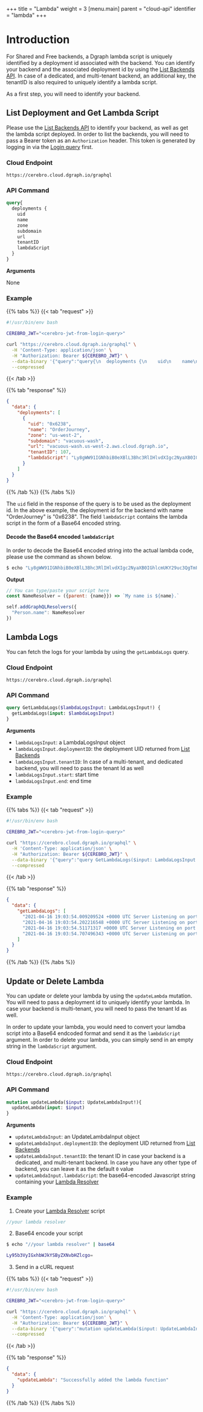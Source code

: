 +++
title = "Lambda"
weight = 3
[menu.main]
    parent = "cloud-api"
    identifier = "lambda"
+++

# Introduction

For Shared and Free backends, a Dgraph lambda script is uniquely identified by a deployment id associated with the backend. You can identify your backend and the associated deployment id by using the [List Backends API](/cloud-api/backend#list-backends). In case of a dedicated, and multi-tenant backend, an additional key, the tenantID is also required to uniquely identify a lambda script.

As a first step, you will need to identify your backend.

## List Deployment and Get Lambda Script
Please use the [List Backends API](/cloud-api/backend#list-backends) to identify your backend, as well as get the lambda script deployed. In order to list the backends, you will need to pass a Bearer token as an `Authorization` header. This token is generated by logging in via the [Login query](/cloud-api/authentication#authentication) first.

### Cloud Endpoint

```
https://cerebro.cloud.dgraph.io/graphql
```
### API Command

```graphql
query{
  deployments {
    uid
    name
    zone
    subdomain
    url
    tenantID
    lambdaScript
  }
}
```

**Arguments**

None

### Example

{{% tabs %}} {{< tab "request" >}}
```bash
#!/usr/bin/env bash

CEREBRO_JWT="<cerebro-jwt-from-login-query>"

curl "https://cerebro.cloud.dgraph.io/graphql" \
  -H 'Content-Type: application/json' \
  -H "Authorization: Bearer ${CEREBRO_JWT}" \
  --data-binary '{"query":"query{\n  deployments {\n    uid\n    name\n    zone\n    subdomain\n    url\n    tenantID\n    lambdaScript\n  }\n}","variables":{}}' \
  --compressed
```
{{< /tab >}} 

{{% tab "response" %}}
```json
{
  "data": {
    "deployments": [
      {
        "uid": "0x6238",
        "name": "OrderJourney",
        "zone": "us-west-2",
        "subdomain": "vacuous-wash",
        "url": "vacuous-wash.us-west-2.aws.cloud.dgraph.io",
        "tenantID": 107,
        "lambdaScript": "Ly8gWW91IGNhbiB0eXBlL3Bhc3RlIHlvdXIgc2NyaXB0IGhlcmUKY29uc3QgTmFtZVJlc29sdmVyID0gKHtwYXJlbnQ6IHtuYW1lfX0pID0+IGBNeSBuYW1lIGlzICR7bmFtZX0uYAoKc2VsZi5hZGRHcmFwaFFMUmVzb2x2ZXJzKHsKICAgICJQZXJzb24ubmFtZSI6IE5hbWVSZXNvbHZlcgp9KQ=="
      }
    ]
  }
}
```
{{% /tab %}} {{% /tabs %}}

The `uid` field in the response of the query is to be used as the deployment id. In the above example, the deployment id for the backend with name "OrderJourney" is "0x6238". The field `lambdaScript` contains the lambda script in the form of a Base64 encoded string.

#### Decode the Base64 encoded `lambdaScript`
In order to decode the Base64 encoded string into the actual lambda code, please use the command as shown below.

```bash
$ echo "Ly8gWW91IGNhbiB0eXBlL3Bhc3RlIHlvdXIgc2NyaXB0IGhlcmUKY29uc3QgTmFtZVJlc29sdmVyID0gKHtwYXJlbnQ6IHtuYW1lfX0pID0+IGBNeSBuYW1lIGlzICR7bmFtZX0uYAoKc2VsZi5hZGRHcmFwaFFMUmVzb2x2ZXJzKHsKICAgICJQZXJzb24ubmFtZSI6IE5hbWVSZXNvbHZlcgp9KQ==" | base64 -d
```

**Output**

```js
// You can type/paste your script here
const NameResolver = ({parent: {name}}) => `My name is ${name}.`

self.addGraphQLResolvers({
  "Person.name": NameResolver
})
```

## Lambda Logs

You can fetch the logs for your lambda by using the `getLambdaLogs` query.

### Cloud Endpoint

```
https://cerebro.cloud.dgraph.io/graphql
```

### API Command

```graphql
query GetLambdaLogs($lambdaLogsInput: LambdaLogsInput!) {
  getLambdaLogs(input: $lambdaLogsInput)
}
```

**Arguments**

* `lambdaLogsInput`: a LambdaLogsInput object
* `lambdaLogsInput.deploymentID`: the deployment UID returned from [List Backends](/cloud-api/backend#list-backends)
* `lambdaLogsInput.tenantID`: In case of a multi-tenant, and dedicated backend, you will need to pass the tenant Id as well 
* `lambdaLogsInput.start`: start time
* `lambdaLogsInput.end`: end time

### Example

{{% tabs %}} {{< tab "request" >}}
```bash
#!/usr/bin/env bash

CEREBRO_JWT="<cerebro-jwt-from-login-query>"

curl "https://cerebro.cloud.dgraph.io/graphql" \
  -H 'Content-Type: application/json' \
  -H "Authorization: Bearer ${CEREBRO_JWT}" \
  --data-binary '{"query":"query GetLambdaLogs($input: LambdaLogsInput!) {\n getLambdaLogs(input: $input)\n}","variables":{"input":{"deploymentID":"0xf0ffe9"}}}' \
  --compressed
```
{{< /tab >}} 

{{% tab "response" %}}
```json
{
  "data": {
    "getLambdaLogs": [
      "2021-04-16 19:03:54.009209524 +0000 UTC Server Listening on port 8686!",
      "2021-04-16 19:03:54.202216548 +0000 UTC Server Listening on port 8686!",
      "2021-04-16 19:03:54.51171317 +0000 UTC Server Listening on port 8686!",
      "2021-04-16 19:03:54.707496343 +0000 UTC Server Listening on port 8686!"
    ]
  }
}
```
{{% /tab %}} {{% /tabs %}}

## Update or Delete Lambda

You can update or delete your lambda by using the `updateLambda` mutation. You will need to pass a deployment id to uniquely identify your lambda. In case your backend is multi-tenant, you will need to pass the tenant Id as well.

In order to update your lambda, you would need to convert your lamdba script into a Base64 endcoded format and send it as the `lambdaScript` argument.
In order to delete your lambda, you can simply send in an empty string in the `lambdaScript` argument.

### Cloud Endpoint

```
https://cerebro.cloud.dgraph.io/graphql
```

### API Command

```graphql
mutation updateLambda($input: UpdateLambdaInput!){
  updateLambda(input: $input)
}
```

**Arguments**

* `updateLambdaInput`: an UpdateLambdaInput object
* `updateLambdaInput.deploymentID`: the deployment UID returned from [List Backends](/cloud-api/backend#list-backends)
* `updateLambdaInput.tenantID`: the tenant ID in case your backend is a dedicated, and multi-tenant backend. In case you have any other type of backend, you can leave it as the default `0` value
* `updateLambdaInput.lambdaScript`: the base64-encoded Javascript string containing your [Lambda Resolver](https://dgraph.io/docs/graphql/lambda/overview/)

### Example

1) Create your [Lambda Resolver](https://dgraph.io/docs/graphql/lambda/overview/) script

```js
//your lambda resolver
```

2) Base64 encode your script

```bash
$ echo "//your lambda resolver" | base64

Ly95b3VyIGxhbWJkYSByZXNvbHZlcgo=
```

3) Send in a cURL request

{{% tabs %}} {{< tab "request" >}}
```bash
#!/usr/bin/env bash

CEREBRO_JWT="<cerebro-jwt-from-login-query>"

curl "https://cerebro.cloud.dgraph.io/graphql" \
  -H 'Content-Type: application/json' \
  -H "Authorization: Bearer ${CEREBRO_JWT}" \
  --data-binary '{"query":"mutation updateLambda($input: UpdateLambdaInput!){\n  updateLambda(input: $input)\n}","variables":{"input":{"deploymentID":"0x6238","tenantID":0,"lambdaScript":"Ly95b3VyIGxhbWJkYSByZXNvbHZlcgo="}}}' \
  --compressed
```
{{< /tab >}} 

{{% tab "response" %}}
```json
{
  "data": {
    "updateLambda": "Successfully added the lambda function"
  }
}
```
{{% /tab %}} {{% /tabs %}}
